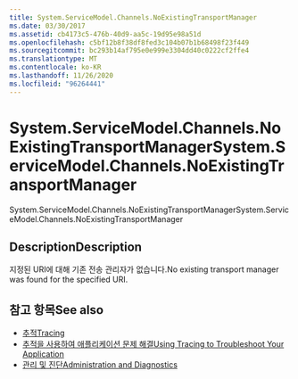 ```yaml
---
title: System.ServiceModel.Channels.NoExistingTransportManager
ms.date: 03/30/2017
ms.assetid: cb4173c5-476b-40d9-aa5c-19d95e98a51d
ms.openlocfilehash: c5bf12b8f38df8fed3c104b07b1b68498f23f449
ms.sourcegitcommit: bc293b14af795e0e999e3304dd40c0222cf2ffe4
ms.translationtype: MT
ms.contentlocale: ko-KR
ms.lasthandoff: 11/26/2020
ms.locfileid: "96264441"
---
```

# <a name="systemservicemodelchannelsnoexistingtransportmanager"></a><span data-ttu-id="dd279-102">System.ServiceModel.Channels.NoExistingTransportManager</span><span class="sxs-lookup"><span data-stu-id="dd279-102">System.ServiceModel.Channels.NoExistingTransportManager</span></span>

<span data-ttu-id="dd279-103">System.ServiceModel.Channels.NoExistingTransportManager</span><span class="sxs-lookup"><span data-stu-id="dd279-103">System.ServiceModel.Channels.NoExistingTransportManager</span></span>  
  
## <a name="description"></a><span data-ttu-id="dd279-104">Description</span><span class="sxs-lookup"><span data-stu-id="dd279-104">Description</span></span>  

 <span data-ttu-id="dd279-105">지정된 URI에 대해 기존 전송 관리자가 없습니다.</span><span class="sxs-lookup"><span data-stu-id="dd279-105">No existing transport manager was found for the specified URI.</span></span>  
  
## <a name="see-also"></a><span data-ttu-id="dd279-106">참고 항목</span><span class="sxs-lookup"><span data-stu-id="dd279-106">See also</span></span>

- [<span data-ttu-id="dd279-107">추적</span><span class="sxs-lookup"><span data-stu-id="dd279-107">Tracing</span></span>](index.md)
- [<span data-ttu-id="dd279-108">추적을 사용하여 애플리케이션 문제 해결</span><span class="sxs-lookup"><span data-stu-id="dd279-108">Using Tracing to Troubleshoot Your Application</span></span>](using-tracing-to-troubleshoot-your-application.md)
- [<span data-ttu-id="dd279-109">관리 및 진단</span><span class="sxs-lookup"><span data-stu-id="dd279-109">Administration and Diagnostics</span></span>](../index.md)
